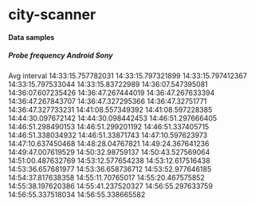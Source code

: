 # city-scanner


#### Data samples ####
##### Probe frequency Android Sony #####
Avg interval 
14:33:15.757782031
14:33:15.797321899
14:33:15.797412367
14:33:15.797533044
14:33:15.83722989
14:36:07.547395081
14:36:07.607235426
14:36:47.267444019
14:36:47.267633394
14:36:47.267843707
14:36:47.327295366
14:36:47.32751771
14:36:47.327733231
14:41:08.557349392
14:41:08.597228385
14:44:30.097672142
14:44:30.098442453
14:46:51.297666405
14:46:51.298490153
14:46:51.299201192
14:46:51.337405715
14:46:51.338034932
14:46:51.33871743
14:47:10.597623973
14:47:10.637450468
14:48:28.04767821
14:49:24.367641236
14:49:47.007619529
14:50:32.98759137
14:50:43.527569064
14:51:00.487632769
14:53:12.577654238
14:53:12.617516438
14:53:36.657681977
14:53:36.658736712
14:53:52.977646185
14:54:37.817638358
14:55:11.70765017
14:55:20.467575852
14:55:38.197620386
14:55:41.237520327
14:56:55.297633759
14:56:55.337518034
14:56:55.338665582
